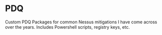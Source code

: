 # PDQ
Custom PDQ Packages for common Nessus mitigations I have come across over the years. Includes Powershell scripts, registry keys, etc.
